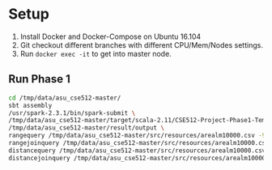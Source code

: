 
# Setup
1. Install Docker and Docker-Compose on Ubuntu 16.104
2. Git checkout different branches with different CPU/Mem/Nodes settings.
3. Run `docker exec -it` to get into master node.

## Run Phase 1

```bash
cd /tmp/data/asu_cse512-master/
sbt assembly
/usr/spark-2.3.1/bin/spark-submit \
/tmp/data/asu_cse512-master/target/scala-2.11/CSE512-Project-Phase1-Template-assembly-0.1.0.jar \
/tmp/data/asu_cse512-master/result/output \
rangequery /tmp/data/asu_cse512-master/src/resources/arealm10000.csv -93.63173,33.0183,-93.359203,33.219456 \
rangejoinquery /tmp/data/asu_cse512-master/src/resources/arealm10000.csv /tmp/data/asu_cse512-master/src/resources/zcta10000.csv \
distancequery /tmp/data/asu_cse512-master/src/resources/arealm10000.csv -88.331492,32.324142 1 \
distancejoinquery /tmp/data/asu_cse512-master/src/resources/arealm10000.csv /tmp/data/asu_cse512-master/src/resources/arealm10000.csv 0.1
```

